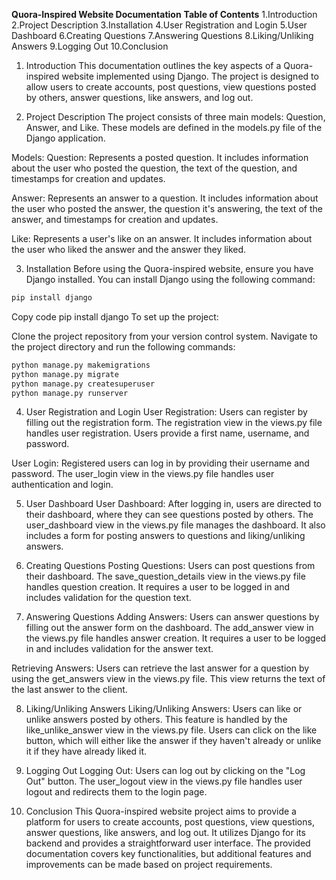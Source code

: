 **Quora-Inspired Website Documentation**
**Table of Contents**
1.Introduction
2.Project Description
3.Installation
4.User Registration and Login
5.User Dashboard
6.Creating Questions
7.Answering Questions
8.Liking/Unliking Answers
9.Logging Out
10.Conclusion


1. Introduction
This documentation outlines the key aspects of a Quora-inspired website implemented using Django. The project is designed to allow users to create accounts, post questions, view questions posted by others, answer questions, like answers, and log out.

2. Project Description
The project consists of three main models: Question, Answer, and Like. These models are defined in the models.py file of the Django application.

Models:
Question: Represents a posted question. It includes information about the user who posted the question, the text of the question, and timestamps for creation and updates.

Answer: Represents an answer to a question. It includes information about the user who posted the answer, the question it's answering, the text of the answer, and timestamps for creation and updates.

Like: Represents a user's like on an answer. It includes information about the user who liked the answer and the answer they liked.

3. Installation
Before using the Quora-inspired website, ensure you have Django installed. You can install Django using the following command:
```python
pip install django

```

Copy code
pip install django
To set up the project:

Clone the project repository from your version control system.
Navigate to the project directory and run the following commands:
```python
python manage.py makemigrations
python manage.py migrate
python manage.py createsuperuser
python manage.py runserver
```


4. User Registration and Login
User Registration: Users can register by filling out the registration form. The registration view in the views.py file handles user registration. Users provide a first name, username, and password.

User Login: Registered users can log in by providing their username and password. The user_login view in the views.py file handles user authentication and login.

5. User Dashboard
User Dashboard: After logging in, users are directed to their dashboard, where they can see questions posted by others. The user_dashboard view in the views.py file manages the dashboard. It also includes a form for posting answers to questions and liking/unliking answers.

7. Creating Questions
Posting Questions: Users can post questions from their dashboard. The save_question_details view in the views.py file handles question creation. It requires a user to be logged in and includes validation for the question text.

9. Answering Questions
Adding Answers: Users can answer questions by filling out the answer form on the dashboard. The add_answer view in the views.py file handles answer creation. It requires a user to be logged in and includes validation for the answer text.

Retrieving Answers: Users can retrieve the last answer for a question by using the get_answers view in the views.py file. This view returns the text of the last answer to the client.

8. Liking/Unliking Answers
Liking/Unliking Answers: Users can like or unlike answers posted by others. This feature is handled by the like_unlike_answer view in the views.py file. Users can click on the like button, which will either like the answer if they haven't already or unlike it if they have already liked it.

10. Logging Out
Logging Out: Users can log out by clicking on the "Log Out" button. The user_logout view in the views.py file handles user logout and redirects them to the login page.

12. Conclusion
This Quora-inspired website project aims to provide a platform for users to create accounts, post questions, view questions, answer questions, like answers, and log out. It utilizes Django for its backend and provides a straightforward user interface. The provided documentation covers key functionalities, but additional features and improvements can be made based on project requirements.
